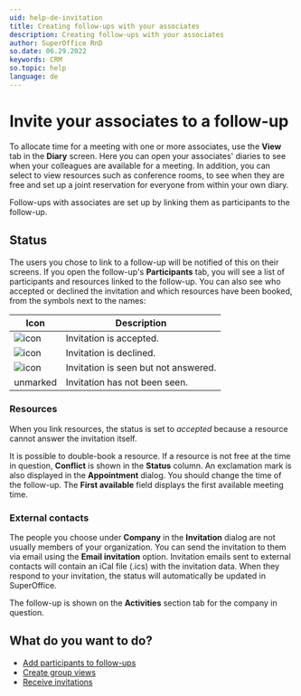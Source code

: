 ```yaml
---
uid: help-de-invitation
title: Creating follow-ups with your associates
description: Creating follow-ups with your associates
author: SuperOffice RnD
so.date: 06.29.2022
keywords: CRM
so.topic: help
language: de
---
```


# Invite your associates to a follow-up

To allocate time for a meeting with one or more associates, use the **View** tab in the **Diary** screen. Here you can open your associates' diaries to see when your colleagues are available for a meeting. In addition, you can select to view resources such as conference rooms, to see when they are free and set up a joint reservation for everyone from within your own diary.

Follow-ups with associates are set up by linking them as participants to the follow-up.

## <a id="status" />Status

The users you chose to link to a follow-up will be notified of this on their screens. If you open the follow-up's **Participants** tab, you will see a list of participants and resources linked to the follow-up. You can also see who accepted or declined the invitation and which resources have been booked, from the symbols next to the names:

| Icon | Description |
|---|---|
| ![icon][img1] | Invitation is accepted. |
| ![icon][img2] | Invitation is declined. |
| ![icon][img3] | Invitation is seen but not answered. |
| unmarked | Invitation has not been seen. |

### Resources

When you link resources, the status is set to *accepted* because a resource cannot answer the invitation itself.

It is possible to double-book a resource. If a resource is not free at the time in question, **Conflict** is shown in the **Status** column. An exclamation mark is also displayed in the **Appointment** dialog. You should change the time of the follow-up. The **First available** field displays the first available meeting time.

### External contacts

The people you choose under **Company** in the **Invitation** dialog are not usually members of your organization. You can send the invitation to them via email using the **Email invitation** option. Invitation emails sent to external contacts will contain an iCal file (.ics) with the invitation data. When they respond to your invitation, the status will automatically be updated in SuperOffice.

The follow-up is shown on the **Activities** section tab for the company in question.

## What do you want to do?

* [Add participants to follow-ups][2]
* [Create group views][1]
* [Receive invitations][3]

<!-- Referenced links -->
[1]: ../create-view.md
[2]: add-participant.md
[3]: receive.md

<!-- Referenced images -->
[img1]: ../../../../../common/icons/check-black.png
[img2]: ../../../../../common/icons/reject-appointment-icon.png
[img3]: ../../../../../common/icons/assignment-seen.png

